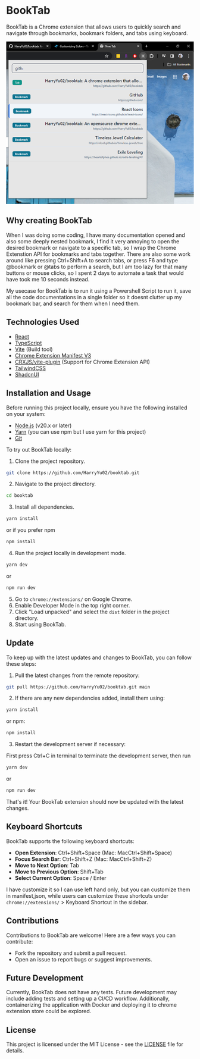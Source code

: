 # BookTab

BookTab is a Chrome extension that allows users to quickly search and navigate through bookmarks, bookmark folders, and tabs using keyboard.

![demo](public/demo.PNG)

## Why creating BookTab

When I was doing some coding, I have many documentation opened and also some deeply nested bookmark, I find it very annoying to open the desired bookmark or navigate to a specific tab, so I wrap the Chrome Extenstion API for bookmarks and tabs together. There are also some work around like pressing Ctrl+Shift+A to search tabs, or press F6 and type @bookmark or @tabs to perform a search, but I am too lazy for that many buttons or mouse clicks, so I spent 2 days to automate a task that would have took me 10 seconds instead.

My usecase for BookTab is to run it using a Powershell Script to run it, save all the code documentations in a single folder so it doesnt clutter up my bookmark bar, and search for them when I need them.

## Technologies Used

-   [React](https://react.dev/)
-   [TypeScript](https://www.typescriptlang.org/)
-   [Vite](https://vitejs.dev/) (Build tool)
-   [Chrome Extension Manifest V3](https://developer.chrome.com/docs/extensions)
-   [CRXJS/vite-plugin](https://crxjs.dev/vite-plugin) (Support for Chrome Extension API)
-   [TailwindCSS](https://tailwindcss.com/)
-   [ShadcnUI](https://ui.shadcn.com/)

## Installation and Usage

Before running this project locally, ensure you have the following installed on your system:

-   [Node.js](https://nodejs.org/) (v20.x or later)
-   [Yarn](https://yarnpkg.com/) (you can use npm but I use yarn for this project)
-   [Git](https://git-scm.com/)

To try out BookTab locally:

1. Clone the project repository.

```bash
git clone https://github.com/HarryYu02/booktab.git
```

2. Navigate to the project directory.

```bash
cd booktab
```

3. Install all dependencies.

```bash
yarn install
```

or if you prefer npm

```bash
npm install
```

4. Run the project locally in development mode.

```bash
yarn dev
```

or

```bash
npm run dev
```

5. Go to `chrome://extensions/` on Google Chrome.
6. Enable Developer Mode in the top right corner.
7. Click "Load unpacked" and select the `dist` folder in the project directory.
8. Start using BookTab.

## Update

To keep up with the latest updates and changes to BookTab, you can follow these steps:

1. Pull the latest changes from the remote repository:

```bash
git pull https://github.com/HarryYu02/booktab.git main

```

2. If there are any new dependencies added, install them using:

```bash
yarn install
```

or npm:

```bash
npm install
```

3. Restart the development server if necessary:

First press Ctrl+C in terminal to terminate the development server, then run

```bash
yarn dev
```

or

```bash
npm run dev
```

That's it! Your BookTab extension should now be updated with the latest changes.

## Keyboard Shortcuts

BookTab supports the following keyboard shortcuts:

-   **Open Extension**: Ctrl+Shift+Space (Mac: MacCtrl+Shift+Space)
-   **Focus Search Bar**: Ctrl+Shift+Z (Mac: MacCtrl+Shift+Z)
-   **Move to Next Option**: Tab
-   **Move to Previous Option**: Shift+Tab
-   **Select Current Option**: Space / Enter

I have customize it so I can use left hand only, but you can customize them in manifest,json, while users can customize these shortcuts under `chrome://extensions/` > Keyboard Shortcut in the sidebar.

## Contributions

Contributions to BookTab are welcome! Here are a few ways you can contribute:

-   Fork the repository and submit a pull request.
-   Open an issue to report bugs or suggest improvements.

## Future Development

Currently, BookTab does not have any tests. Future development may include adding tests and setting up a CI/CD workflow. Additionally, containerizing the application with Docker and deploying it to chrome extension store could be explored.

## License

This project is licensed under the MIT License - see the [LICENSE](LICENSE) file for details.

<!-- # React + TypeScript + Vite

This template provides a minimal setup to get React working in Vite with HMR and some ESLint rules.

Currently, two official plugins are available:

-   [@vitejs/plugin-react](https://github.com/vitejs/vite-plugin-react/blob/main/packages/plugin-react/README.md) uses [Babel](https://babeljs.io/) for Fast Refresh
-   [@vitejs/plugin-react-swc](https://github.com/vitejs/vite-plugin-react-swc) uses [SWC](https://swc.rs/) for Fast Refresh

## Expanding the ESLint configuration

If you are developing a production application, we recommend updating the configuration to enable type aware lint rules:

-   Configure the top-level `parserOptions` property like this:

```js
export default {
    // other rules...
    parserOptions: {
        ecmaVersion: "latest",
        sourceType: "module",
        project: ["./tsconfig.json", "./tsconfig.node.json"],
        tsconfigRootDir: __dirname,
    },
};
```

-   Replace `plugin:@typescript-eslint/recommended` to `plugin:@typescript-eslint/recommended-type-checked` or `plugin:@typescript-eslint/strict-type-checked`
-   Optionally add `plugin:@typescript-eslint/stylistic-type-checked`
-   Install [eslint-plugin-react](https://github.com/jsx-eslint/eslint-plugin-react) and add `plugin:react/recommended` & `plugin:react/jsx-runtime` to the `extends` list -->
